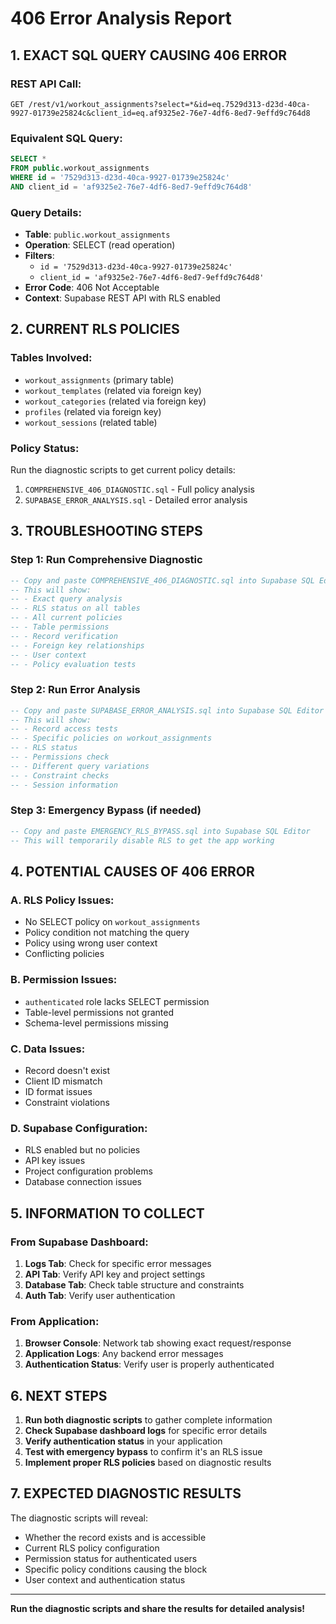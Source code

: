 # 406 Error Analysis Report

## 1. EXACT SQL QUERY CAUSING 406 ERROR

### REST API Call:

```
GET /rest/v1/workout_assignments?select=*&id=eq.7529d313-d23d-40ca-9927-01739e25824c&client_id=eq.af9325e2-76e7-4df6-8ed7-9effd9c764d8
```

### Equivalent SQL Query:

```sql
SELECT *
FROM public.workout_assignments
WHERE id = '7529d313-d23d-40ca-9927-01739e25824c'
AND client_id = 'af9325e2-76e7-4df6-8ed7-9effd9c764d8'
```

### Query Details:

- **Table**: `public.workout_assignments`
- **Operation**: SELECT (read operation)
- **Filters**:
  - `id = '7529d313-d23d-40ca-9927-01739e25824c'`
  - `client_id = 'af9325e2-76e7-4df6-8ed7-9effd9c764d8'`
- **Error Code**: 406 Not Acceptable
- **Context**: Supabase REST API with RLS enabled

## 2. CURRENT RLS POLICIES

### Tables Involved:

- `workout_assignments` (primary table)
- `workout_templates` (related via foreign key)
- `workout_categories` (related via foreign key)
- `profiles` (related via foreign key)
- `workout_sessions` (related table)

### Policy Status:

Run the diagnostic scripts to get current policy details:

1. `COMPREHENSIVE_406_DIAGNOSTIC.sql` - Full policy analysis
2. `SUPABASE_ERROR_ANALYSIS.sql` - Detailed error analysis

## 3. TROUBLESHOOTING STEPS

### Step 1: Run Comprehensive Diagnostic

```sql
-- Copy and paste COMPREHENSIVE_406_DIAGNOSTIC.sql into Supabase SQL Editor
-- This will show:
-- - Exact query analysis
-- - RLS status on all tables
-- - All current policies
-- - Table permissions
-- - Record verification
-- - Foreign key relationships
-- - User context
-- - Policy evaluation tests
```

### Step 2: Run Error Analysis

```sql
-- Copy and paste SUPABASE_ERROR_ANALYSIS.sql into Supabase SQL Editor
-- This will show:
-- - Record access tests
-- - Specific policies on workout_assignments
-- - RLS status
-- - Permissions check
-- - Different query variations
-- - Constraint checks
-- - Session information
```

### Step 3: Emergency Bypass (if needed)

```sql
-- Copy and paste EMERGENCY_RLS_BYPASS.sql into Supabase SQL Editor
-- This will temporarily disable RLS to get the app working
```

## 4. POTENTIAL CAUSES OF 406 ERROR

### A. RLS Policy Issues:

- No SELECT policy on `workout_assignments`
- Policy condition not matching the query
- Policy using wrong user context
- Conflicting policies

### B. Permission Issues:

- `authenticated` role lacks SELECT permission
- Table-level permissions not granted
- Schema-level permissions missing

### C. Data Issues:

- Record doesn't exist
- Client ID mismatch
- ID format issues
- Constraint violations

### D. Supabase Configuration:

- RLS enabled but no policies
- API key issues
- Project configuration problems
- Database connection issues

## 5. INFORMATION TO COLLECT

### From Supabase Dashboard:

1. **Logs Tab**: Check for specific error messages
2. **API Tab**: Verify API key and project settings
3. **Database Tab**: Check table structure and constraints
4. **Auth Tab**: Verify user authentication

### From Application:

1. **Browser Console**: Network tab showing exact request/response
2. **Application Logs**: Any backend error messages
3. **Authentication Status**: Verify user is properly authenticated

## 6. NEXT STEPS

1. **Run both diagnostic scripts** to gather complete information
2. **Check Supabase dashboard logs** for specific error details
3. **Verify authentication status** in your application
4. **Test with emergency bypass** to confirm it's an RLS issue
5. **Implement proper RLS policies** based on diagnostic results

## 7. EXPECTED DIAGNOSTIC RESULTS

The diagnostic scripts will reveal:

- Whether the record exists and is accessible
- Current RLS policy configuration
- Permission status for authenticated users
- Specific policy conditions causing the block
- User context and authentication status

---

**Run the diagnostic scripts and share the results for detailed analysis!**
